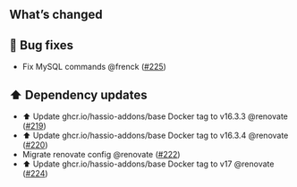 ## What’s changed

## 🐛 Bug fixes

- Fix MySQL commands @frenck ([#225](https://github.com/hassio-addons/addon-phpmyadmin/pull/225))

## ⬆️ Dependency updates

- ⬆️ Update ghcr.io/hassio-addons/base Docker tag to v16.3.3 @renovate ([#219](https://github.com/hassio-addons/addon-phpmyadmin/pull/219))
- ⬆️ Update ghcr.io/hassio-addons/base Docker tag to v16.3.4 @renovate ([#220](https://github.com/hassio-addons/addon-phpmyadmin/pull/220))
- Migrate renovate config @renovate ([#222](https://github.com/hassio-addons/addon-phpmyadmin/pull/222))
- ⬆️ Update ghcr.io/hassio-addons/base Docker tag to v17 @renovate ([#224](https://github.com/hassio-addons/addon-phpmyadmin/pull/224))
